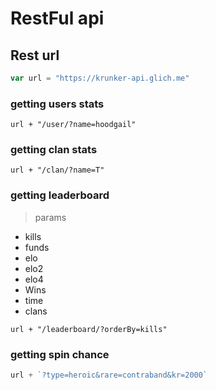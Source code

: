 # RestFul api

## Rest url
```js
var url = "https://krunker-api.glich.me"
```


### getting users stats
```
url + "/user/?name=hoodgail"
```

### getting clan stats
```
url + "/clan/?name=T"
```

### getting leaderboard
> params
 - kills
 - funds
 - elo
 - elo2
 - elo4
 - Wins
 - time
 - clans
```
url + "/leaderboard/?orderBy=kills"
```

### getting spin chance
``` js
url + `?type=heroic&rare=contraband&kr=2000`
```
